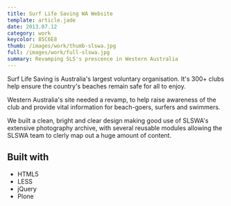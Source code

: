 ```yaml
---
title: Surf Life Saving WA Website
template: article.jade
date: 2013.07.12
category: work
keycolor: 85C6E8
thumb: /images/work/thumb-slswa.jpg
full: /images/work/full-slswa.jpg
summary: Revamping SLS's prescence in Western Australia
---
```


Surf Life Saving is Australia's largest voluntary organisation. It's 300+ clubs help ensure the country's beaches remain safe for all to enjoy.

Western Australia's site needed a revamp, to help raise awareness of the club and provide vital information for beach-goers, surfers and swimmers.

We built a clean, bright and clear design making good use of SLSWA's extensive photography archive, with several reusable modules allowing the SLSWA team to clerly map out a huge amount of content.

## Built with

- HTML5
- LESS
- jQuery
- Plone




